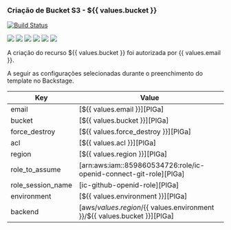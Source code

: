 ### Criação de Bucket S3 - ${{  values.bucket }}  ###

[![Build Status](https://travis-ci.org/joemccann/dillinger.svg?branch=master)](https://backstage.iccloudstudio.com)

![](https://img.shields.io/github/stars/pandao/editor.md.svg) ![](https://img.shields.io/github/forks/pandao/editor.md.svg) ![](https://img.shields.io/github/tag/pandao/editor.md.svg) ![](https://img.shields.io/github/release/pandao/editor.md.svg) ![](https://img.shields.io/github/issues/pandao/editor.md.svg) ![](https://img.shields.io/bower/v/editor.md.svg)

A criação do recurso ${{  values.bucket }} foi autorizada por {{ values.email }}.

A seguir as configurações selecionadas durante o preenchimento do template no Backstage.

| Key | Value |
| ------ | ------ |
|email | [${{ values.email }}][PlGa] |
|bucket | [${{  values.bucket }}][PlGa] |
|force_destroy | [${{  values.force_destroy }}][PlGa] |
|acl | [${{  values.acl }}][PlGa] |
|region | [${{  values.region }}][PlGa] |
|role_to_assume  | [arn:aws:iam::859860534726:role/ic-openid-connect-git-role][PlGa] |
|role_session_name | [ic-github-openid-role][PlGa] |
|environment | [${{ values.environment }}][PlGa] |
|backend | [aws/${{ values.region }}/${{ values.environment }}/${{ values.bucket }}][PlGa] |

